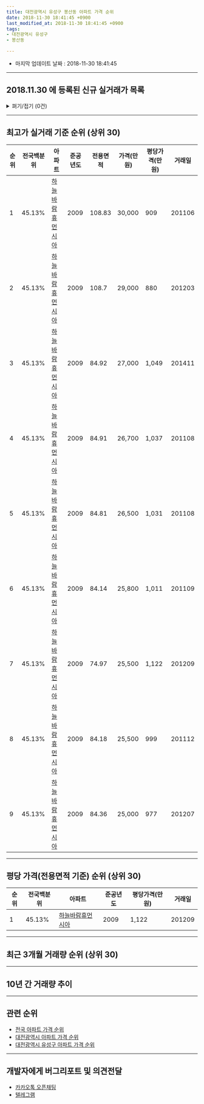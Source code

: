 ```yaml
---
title: 대전광역시 유성구 봉산동 아파트 가격 순위
date: 2018-11-30 18:41:45 +0900
last_modified_at: 2018-11-30 18:41:45 +0900
tags:
- 대전광역시 유성구
- 봉산동

---
```


* 마지막 업데이트 날짜 : 2018-11-30 18:41:45

---

## 2018.11.30 에 등록된 신규 실거래가 목록

<details>
<summary>펴기/접기 (0건)</summary>
<div markdown="1">

|아파트|전국백분위|준공년도|전용면적|가격(만원)|평당가격(만원)|거래일|
|---|---|---|---|---|---|---|
|없음|||||||


</div>
</details>

---

## 최고가 실거래 기준 순위 (상위 30)


|순위|전국백분위|아파트|준공년도|전용면적|가격(만원)|평당가격(만원)|거래일|
|---|---|---|---|---|---|---|---|
|1|45.13%|[하늘바람휴먼시아](https://search.naver.com/search.naver?query=%EB%8C%80%EC%A0%84%EA%B4%91%EC%97%AD%EC%8B%9C+%EC%9C%A0%EC%84%B1%EA%B5%AC+%EB%B4%89%EC%82%B0%EB%8F%99+%ED%95%98%EB%8A%98%EB%B0%94%EB%9E%8C%ED%9C%B4%EB%A8%BC%EC%8B%9C%EC%95%84)|2009|108.83|30,000|909|201106|
|2|45.13%|[하늘바람휴먼시아](https://search.naver.com/search.naver?query=%EB%8C%80%EC%A0%84%EA%B4%91%EC%97%AD%EC%8B%9C+%EC%9C%A0%EC%84%B1%EA%B5%AC+%EB%B4%89%EC%82%B0%EB%8F%99+%ED%95%98%EB%8A%98%EB%B0%94%EB%9E%8C%ED%9C%B4%EB%A8%BC%EC%8B%9C%EC%95%84)|2009|108.7|29,000|880|201203|
|3|45.13%|[하늘바람휴먼시아](https://search.naver.com/search.naver?query=%EB%8C%80%EC%A0%84%EA%B4%91%EC%97%AD%EC%8B%9C+%EC%9C%A0%EC%84%B1%EA%B5%AC+%EB%B4%89%EC%82%B0%EB%8F%99+%ED%95%98%EB%8A%98%EB%B0%94%EB%9E%8C%ED%9C%B4%EB%A8%BC%EC%8B%9C%EC%95%84)|2009|84.92|27,000|1,049|201411|
|4|45.13%|[하늘바람휴먼시아](https://search.naver.com/search.naver?query=%EB%8C%80%EC%A0%84%EA%B4%91%EC%97%AD%EC%8B%9C+%EC%9C%A0%EC%84%B1%EA%B5%AC+%EB%B4%89%EC%82%B0%EB%8F%99+%ED%95%98%EB%8A%98%EB%B0%94%EB%9E%8C%ED%9C%B4%EB%A8%BC%EC%8B%9C%EC%95%84)|2009|84.91|26,700|1,037|201108|
|5|45.13%|[하늘바람휴먼시아](https://search.naver.com/search.naver?query=%EB%8C%80%EC%A0%84%EA%B4%91%EC%97%AD%EC%8B%9C+%EC%9C%A0%EC%84%B1%EA%B5%AC+%EB%B4%89%EC%82%B0%EB%8F%99+%ED%95%98%EB%8A%98%EB%B0%94%EB%9E%8C%ED%9C%B4%EB%A8%BC%EC%8B%9C%EC%95%84)|2009|84.81|26,500|1,031|201108|
|6|45.13%|[하늘바람휴먼시아](https://search.naver.com/search.naver?query=%EB%8C%80%EC%A0%84%EA%B4%91%EC%97%AD%EC%8B%9C+%EC%9C%A0%EC%84%B1%EA%B5%AC+%EB%B4%89%EC%82%B0%EB%8F%99+%ED%95%98%EB%8A%98%EB%B0%94%EB%9E%8C%ED%9C%B4%EB%A8%BC%EC%8B%9C%EC%95%84)|2009|84.14|25,800|1,011|201109|
|7|45.13%|[하늘바람휴먼시아](https://search.naver.com/search.naver?query=%EB%8C%80%EC%A0%84%EA%B4%91%EC%97%AD%EC%8B%9C+%EC%9C%A0%EC%84%B1%EA%B5%AC+%EB%B4%89%EC%82%B0%EB%8F%99+%ED%95%98%EB%8A%98%EB%B0%94%EB%9E%8C%ED%9C%B4%EB%A8%BC%EC%8B%9C%EC%95%84)|2009|74.97|25,500|1,122|201209|
|8|45.13%|[하늘바람휴먼시아](https://search.naver.com/search.naver?query=%EB%8C%80%EC%A0%84%EA%B4%91%EC%97%AD%EC%8B%9C+%EC%9C%A0%EC%84%B1%EA%B5%AC+%EB%B4%89%EC%82%B0%EB%8F%99+%ED%95%98%EB%8A%98%EB%B0%94%EB%9E%8C%ED%9C%B4%EB%A8%BC%EC%8B%9C%EC%95%84)|2009|84.18|25,500|999|201112|
|9|45.13%|[하늘바람휴먼시아](https://search.naver.com/search.naver?query=%EB%8C%80%EC%A0%84%EA%B4%91%EC%97%AD%EC%8B%9C+%EC%9C%A0%EC%84%B1%EA%B5%AC+%EB%B4%89%EC%82%B0%EB%8F%99+%ED%95%98%EB%8A%98%EB%B0%94%EB%9E%8C%ED%9C%B4%EB%A8%BC%EC%8B%9C%EC%95%84)|2009|84.36|25,000|977|201207|


---

## 평당 가격(전용면적 기준) 순위 (상위 30)


|순위|전국백분위|아파트|준공년도|평당가격(만원)|거래일|
|---|---|---|---|---|---|
|1|45.13%|[하늘바람휴먼시아](https://search.naver.com/search.naver?query=%EB%8C%80%EC%A0%84%EA%B4%91%EC%97%AD%EC%8B%9C+%EC%9C%A0%EC%84%B1%EA%B5%AC+%EB%B4%89%EC%82%B0%EB%8F%99+%ED%95%98%EB%8A%98%EB%B0%94%EB%9E%8C%ED%9C%B4%EB%A8%BC%EC%8B%9C%EC%95%84)|2009|1,122|201209|


---

## 최근 3개월 거래량 순위 (상위 30)


<div style="width:100%;">
    <canvas id="deal_count_ranking" height="250"></canvas>
</div>


<script>
new Chart(document.getElementById("deal_count_ranking"), {
    type: 'horizontalBar',
    data: {
        labels: ['하늘바람휴먼시아'],
        datasets: [{
            label: '실거래 수',
            data: [6],
            borderColor: "rgba(255, 0, 128, 1)",
            backgroundColor: "rgba(255, 0, 128, 0.5)",
            fill: false,
        }]
    },
    options: {
        responsive: true,
        title: {
            display: true,
            text: '최근 3개월 거래량 순위'
        },
        tooltips: {
            mode: 'index',
            intersect: false,
            callbacks: {
                title: function(tooltipItems, data) {
                    return "실거래 수:";
                },
                label: function(tooltipItem, data) {
                    return data.labels[tooltipItem.index] + ": " + tooltipItem.xLabel;
                }
            }
        },
        hover: {
            mode: 'nearest',
            intersect: true
        },
        scales: {
            xAxes: [{
                display: true,
                scaleLabel: {
                    display: true,
                    labelString: '실거래 수'
                },
                ticks: {
                    suggestedMin: 0,
                }
            }],
            yAxes: [{
                display: true,
                ticks: {
                    autoSkip: false,
                    callback: function(value, index, values) {
                        if (value.length > 15)
                            return value.substr(0, 13) + "...";
                        else
                            return value;
                    }
                },
                scaleLabel: {
                    display: false,
                }
            }]
        }
    }
});

</script>


---

## 10년 간 거래량 추이


<div style="width:100%;">
    <canvas id="deal_progress" height="250"></canvas>
</div>

<script>
new Chart(document.getElementById("deal_progress"), {
    type: 'line',
    data: {
        labels: ['200811','200812','200901','200902','200903','200904','200905','200906','200907','200908','200909','200910','200911','200912','201001','201002','201003','201004','201005','201006','201007','201008','201009','201010','201011','201012','201101','201102','201103','201104','201105','201106','201107','201108','201109','201110','201111','201112','201201','201202','201203','201204','201205','201206','201207','201208','201209','201210','201211','201212','201301','201302','201303','201304','201305','201306','201307','201308','201309','201310','201311','201312','201401','201402','201403','201404','201405','201406','201407','201408','201409','201410','201411','201412','201501','201502','201503','201504','201505','201506','201507','201508','201509','201510','201511','201512','201601','201602','201603','201604','201605','201606','201607','201608','201609','201610','201611','201612','201701','201702','201703','201704','201705','201706','201707','201708','201709','201710','201711','201712','201801','201802','201803','201804','201805','201806','201807','201808','201809','201810','201811'],
        datasets: [{
            label: '실거래 수',
            pointRadius: 1,
            data: [0, 0, 0, 0, 0, 0, 0, 0, 0, 0, 26, 45, 35, 23, 42, 9, 10, 7, 4, 4, 1, 6, 4, 8, 11, 10, 9, 2, 2, 2, 20, 6, 1, 6, 1, 4, 4, 3, 4, 8, 5, 2, 1, 5, 4, 6, 3, 4, 9, 7, 6, 5, 3, 5, 8, 5, 8, 7, 10, 15, 8, 7, 12, 5, 11, 6, 4, 2, 2, 2, 4, 10, 4, 7, 5, 2, 5, 4, 3, 3, 12, 9, 11, 14, 15, 11, 7, 9, 9, 9, 7, 6, 8, 6, 3, 6, 2, 1, 3, 6, 8, 5, 4, 8, 3, 4, 4, 4, 0, 3, 3, 2, 6, 6, 2, 3, 1, 4, 1, 3, 2],
            borderColor: "rgba(255, 201, 14, 1)",
            backgroundColor: "rgba(255, 201, 14, 0.5)",
            fill: true,
        }]
    },
    options: {
        responsive: true,
        title: {
            display: true,
            text: '10년간 거래량 추이'
        },
        tooltips: {
            mode: 'index',
            intersect: false,
        },
        hover: {
            mode: 'nearest',
            intersect: true
        },
        scales: {
            xAxes: [{
                display: true,
                scaleLabel: {
                    display: true,
                    labelString: '년/월'
                }
            }],
            yAxes: [{
                display: true,
                ticks: {
                    suggestedMin: 0,
                },
                scaleLabel: {
                    display: true,
                    labelString: '실거래 수'
                }
            }]
        }
    }
});

</script>


---

## 관련 순위

- [전국 아파트 가격 순위](https://inasie.github.io/apt-ranking/전국)
- [대전광역시 아파트 가격 순위](https://inasie.github.io/apt-ranking/대전광역시)
- [대전광역시 유성구 아파트 가격 순위](https://inasie.github.io/apt-ranking/대전광역시-유성구)


---

## 개발자에게 버그리포트 및 의견전달

- [카카오톡 오픈채팅](https://open.kakao.com/o/gLJUAP4)
- [텔레그램](https://t.me/inasie)

